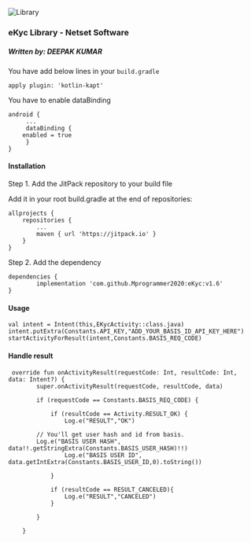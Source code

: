 ![Library](https://img.shields.io/badge/Dependency-In%20Progress-orange)
### eKyc Library - Netset Software
##### Written by: DEEPAK KUMAR

You have add below lines in your ```build.gradle``` 
```
apply plugin: 'kotlin-kapt'
```
You have to enable dataBinding
```
android {
     ...	
     dataBinding {
  	enabled = true
     }
}

```

#### Installation

Step 1. Add the JitPack repository to your build file

Add it in your root build.gradle at the end of repositories:

	allprojects {
		repositories {
			...
			maven { url 'https://jitpack.io' }
		}
	}

Step 2. Add the dependency

	dependencies {
	        implementation 'com.github.Mprogrammer2020:eKyc:v1.6'
	}

#### Usage

 ```
val intent = Intent(this,EKycActivity::class.java)
intent.putExtra(Constants.API_KEY,"ADD_YOUR_BASIS_ID_API_KEY_HERE")
startActivityForResult(intent,Constants.BASIS_REQ_CODE)
 ```

#### Handle result
```
 override fun onActivityResult(requestCode: Int, resultCode: Int, data: Intent?) {
        super.onActivityResult(requestCode, resultCode, data)

        if (requestCode == Constants.BASIS_REQ_CODE) {

            if (resultCode == Activity.RESULT_OK) {
                Log.e("RESULT","OK")
		
		// You'll get user hash and id from basis.
		Log.e("BASIS USER HASH", data!!.getStringExtra(Constants.BASIS_USER_HASH)!!)
                Log.e("BASIS USER ID", data.getIntExtra(Constants.BASIS_USER_ID,0).toString())

            }

            if (resultCode == RESULT_CANCELED){
                Log.e("RESULT","CANCELED")
            }

        }

    }
```
